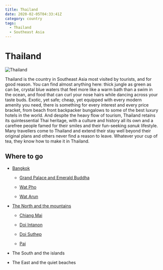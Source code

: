 ```yaml
---
title: Thailand
date: 2020-02-05T04:33:41Z
category: country
tags:
  - Thailand
  - Southeast Asia
---
```


# Thailand
<WishWidget country="TH" picture="https://upload.wikimedia.org/wikipedia/commons/thumb/b/b7/The_sculptures_of_two_mythical_giant_demons%2C_Thotsakan_and_Sahatsadecha%2C_guarding_the_eastern_gate_of_the_main_chapel_of_Wat_Arun%2C_Bangkok.jpg/250px-The_sculptures_of_two_mythical_giant_demons%2C_Thotsakan_and_Sahatsadecha%2C_guarding_the_eastern_gate_of_the_main_chapel_of_Wat_Arun%2C_Bangkok.jpg" label="true"></WishWidget>

![Thailand](https://upload.wikimedia.org/wikipedia/commons/thumb/b/b7/The_sculptures_of_two_mythical_giant_demons%2C_Thotsakan_and_Sahatsadecha%2C_guarding_the_eastern_gate_of_the_main_chapel_of_Wat_Arun%2C_Bangkok.jpg/250px-The_sculptures_of_two_mythical_giant_demons%2C_Thotsakan_and_Sahatsadecha%2C_guarding_the_eastern_gate_of_the_main_chapel_of_Wat_Arun%2C_Bangkok.jpg)

Thailand is the country in Southeast Asia most visited by tourists, and for good reason. You can find almost anything here: thick jungle as green as can be, crystal blue waters that feel more like a warm bath than a swim in the ocean, and food that can curl your nose hairs while dancing across your taste buds. Exotic, yet safe; cheap, yet equipped with every modern amenity you need, there is something for every interest and every price bracket, from beach front backpacker bungalows to some of the best luxury hotels in the world. And despite the heavy flow of tourism, Thailand retains its quintessential Thai heritage, with a culture and history all its own and a carefree people famed for their smiles and their fun-seeking _sanuk_ lifestyle. Many travellers come to Thailand and extend their stay well beyond their original plans and others never find a reason to leave. Whatever your cup of tea, they know how to make it in Thailand.

## Where to go

- [Bangkok](/thailand/bangkok)

	- [Grand Palace and Emerald Buddha](/thailand/bangkok/#grand-palace-and-emerald-bhuda) <WishWidget	country="TH" city="Bangkok" activity="Grand Palace"	picture="https://wikitravel.org/upload/shared//thumb/8/8d/F1000005.JPG/350px-F1000005.JPG"></WishWidget>

	- [Wat Pho](/thailand/bangkok/#wat-pho) <WishWidget	country="TH" city="Bangkok" activity="Wat Pho"></WishWidget>

	- [Wat Arun](/thailand/bangkok/#wat-arun) <WishWidget	country="TH" city="Bangkok" activity="Wat Arun"></WishWidget>

- [The North and the mountains](/thailand/the-north-and-the-mountains)

	- [Chiang Mai](/thailand/the-north-and-the-mountains/#chiang-mai) <WishWidget	country="TH"	city="Chiang Mai"	picture="https://wikitravel.org/upload/shared//4/46/Chiang_Mai_Banner.jpg"></WishWidget>

	- [Doi Intanon](/thailand/the-north-and-the-mountains/#other-places-to-visit) <WishWidget	country="TH" city="Chiang Mai" activity="Doi Intanon"></WishWidget>

	- [Doi Suthep](/thailand/the-north-and-the-mountains/#other-places-to-visit) <WishWidget country="TH"	city="Chiang Mai"	activity="Doi Suthep"></WishWidget>

	- [Pai](/thailand/the-north-and-the-mountains/#other-places-to-visit) <WishWidget	country="TH"	city="Pai"	picture="https://wikitravel.org/upload/shared//thumb/e/ec/Huai_Nam_Dang_National_Park.jpg/300px-Huai_Nam_Dang_National_Park.jpg"></WishWidget>

- The South and the islands

- The East and the quiet beaches
